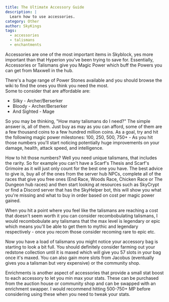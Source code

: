 ```yaml {metadata}
title: The Ultimate Accessory Guide
description: |
  Learn how to use accessories.
category: Other
author: SkyKings
tags:
  - accessories
  - talismans
  - enchantments
```

Accessories are one of the most important items in Skyblock, yes more important than that Hyperion you've been trying to
save for. Essentially, Accessories or Talismans give you Magic Power which buff the Powers you can get from Maxwell in
the hub.

There's a huge range of Power Stones available and you should browse the wiki to find the ones you think you need the
most.  
Some to consider that are affordable are:

* Silky - Archer/Berserker
* Bloody - Archer/Berserker
* And Sighted - Mage

So you may be thinking, "How many talismans do I need?" The simple answer is, all of them. Just buy as may as you can
afford, some of them are a few thousand coins to a few hundred million coins. As a goal, try and hit the following magic
power milestones: 100, 250, 500, 750+ - As you hit those numbers you'll start noticing potentially huge improvements on
your damage, health, attack speed, and intelligence.

How to hit those numbers? Well you need unique talismans, that includes the rarity. So for example you can't have a
Scarf's Thesis and Scarf's Grimoire as it will just only count for the best one you have. The best advice to give is,
buy all of the ones from the server hub NPCs, complete all of the races that give you free ones (End Race, Woods Race,
Chicken Race or The Dungeon hub races) and then start looking at resources such as SkyCrypt or find a Discord server
that has the SkyHelper bot, this will show you what you're missing and what to buy in order based on cost per magic
power gained.

When you hit a point where you feel like the talismans are reaching a cost that doesn't seem worth it you can consider
recombobulating talismans, I would recombobulate any talismans that the max level is legendary or epic which means
you'll be able to get them to mythic and legendary respectively - once you recom those consider recoming rare to epic
etc.

Now you have a load of talismans you might notice your accessory bag is starting to look a bit full. You should
definitely consider farming out your redstone collection until it is maxed which will give you 57 slots in your bag once
it's maxed. You can also gain more slots from Jacobus (eventually gives you a talisman but very expensive) or the
community shop.

Enrichments is another aspect of accessories that provide a small stat boost to each accessory to let you min max your
stats. These can be purchased from the auction house or community shop and can be swapped with an enrichment swapper. I
would recommend hitting 500-750+ MP before considering using these when you need to tweak your stats.
